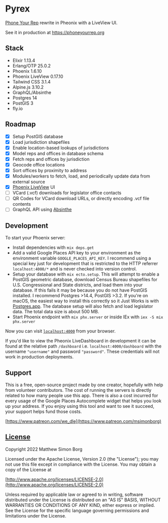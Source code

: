# Pyrex
[Phone Your Rep](https://github.com/phoneyourrep/phone-your-rep-api) rewrite in Pheonix with a LiveView UI.

See it in production at https://phoneyourrep.org

## Stack

* Elixir 1.13.4
* Erlang/OTP 25.0.2
* Phoenix 1.6.10
* Phoenix LiveView 0.17.10
* Tailwind CSS 3.1.4
* Alpine.js 3.10.2
* GraphQL/Absinthe
* Postgres 14
* PostGIS 3
* fly.io

## Roadmap

- [x] Setup PostGIS database
- [x] Load jurisdiction shapefiles
- [x] Enable location-based lookups of jurisdictions
- [x] Model reps and offices in database schema
- [x] Fetch reps and offices by jurisdiction
- [x] Geocode office locations
- [x] Sort offices by proximity to address
- [x] Modules/workers to fetch, load, and periodically update data from external source
- [x] [Phoenix LiveView](https://github.com/phoenixframework/phoenix_live_view) UI
- [ ] VCard (.vcf) downloads for legislator office contacts
- [ ] QR Codes for VCard download URLs, or directly encoding .vcf file contents
- [ ] GraphQL API using [Absinthe](https://github.com/absinthe-graphql/absinthe)

## Development

To start your Phoenix server:

  * Install dependencies with `mix deps.get`
  * Add a valid Google Places API key to your environment as the environment variable `GOOGLE_PLACES_API_KEY`. I recommend using a special key just for development that is restricted to the HTTP referrer `localhost:4000/*` and is never checked into version control.
  * Setup your database with `mix ecto.setup`. This will attempt to enable a PostGIS geometric database, download Census Bureau shapefiles for U.S. Congressional and State districts, and load them into your database. If this fails it may be because you do not have PostGIS installed. I recommend Postgres >14.4, PostGIS >3.2. If you're on macOS, the easiest way to install this correctly so it Just Works is with [Postgres.app](https://postgresapp.com/). The database setup will also fetch and load legislator data. The total data size is about 500 MB.
  * Start Phoenix endpoint with `mix phx.server` or inside IEx with `iex -S mix phx.server`

Now you can visit [`localhost:4000`](http://localhost:4000) from your browser.

If you'd like to view the Pheonix LiveDashboard in development it can be found at the relative path `/dashboard` i.e. `localhost:4000/dashboard` with the username `"username"` and password `"password"`. These credentials will not work in production deployments.

## Support

This is a free, open-source project made by one creator, hopefully with help from volunteer contributors. The cost of running the servers is directly related to how many people use this app. There is also a cost incurred for every usage of the Google Places Autocomplete widget that helps you look up your address. If you enjoy using this tool and want to see it succeed, your support helps fund those costs.

[https://www.patreon.com/we_dle](https://www.patreon.com/msimonborg)

## [License](LICENSE)

Copyright 2022 Matthew Simon Borg

Licensed under the Apache License, Version 2.0 (the "License");
you may not use this file except in compliance with the License.
You may obtain a copy of the License at

[http://www.apache.org/licenses/LICENSE-2.0](http://www.apache.org/licenses/LICENSE-2.0)

Unless required by applicable law or agreed to in writing, software
distributed under the License is distributed on an "AS IS" BASIS,
WITHOUT WARRANTIES OR CONDITIONS OF ANY KIND, either express or implied.
See the License for the specific language governing permissions and
limitations under the License.